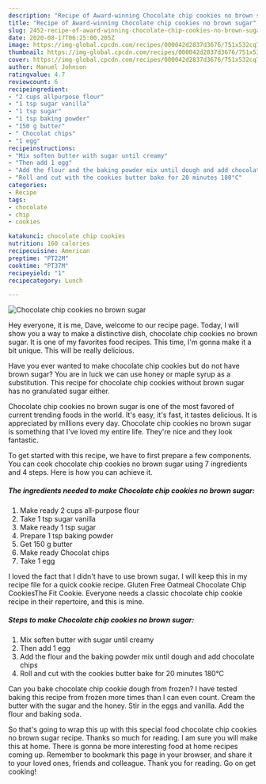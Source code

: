 ```yaml
---
description: "Recipe of Award-winning Chocolate chip cookies no brown sugar"
title: "Recipe of Award-winning Chocolate chip cookies no brown sugar"
slug: 2452-recipe-of-award-winning-chocolate-chip-cookies-no-brown-sugar
date: 2020-08-17T06:25:00.205Z
image: https://img-global.cpcdn.com/recipes/000042d2837d3676/751x532cq70/chocolate-chip-cookies-no-brown-sugar-recipe-main-photo.jpg
thumbnail: https://img-global.cpcdn.com/recipes/000042d2837d3676/751x532cq70/chocolate-chip-cookies-no-brown-sugar-recipe-main-photo.jpg
cover: https://img-global.cpcdn.com/recipes/000042d2837d3676/751x532cq70/chocolate-chip-cookies-no-brown-sugar-recipe-main-photo.jpg
author: Manuel Johnson
ratingvalue: 4.7
reviewcount: 6
recipeingredient:
- "2 cups allpurpose flour"
- "1 tsp sugar vanilla"
- "1 tsp sugar"
- "1 tsp baking powder"
- "150 g butter"
- " Chocolat chips"
- "1 egg"
recipeinstructions:
- "Mix soften butter with sugar until creamy"
- "Then add 1 egg"
- "Add the flour and the baking powder mix until dough and add chocolate chips"
- "Roll and cut with the cookies butter bake for 20 minutes 180°C"
categories:
- Recipe
tags:
- chocolate
- chip
- cookies

katakunci: chocolate chip cookies 
nutrition: 160 calories
recipecuisine: American
preptime: "PT22M"
cooktime: "PT37M"
recipeyield: "1"
recipecategory: Lunch

---
```



![Chocolate chip cookies no brown sugar](https://img-global.cpcdn.com/recipes/000042d2837d3676/751x532cq70/chocolate-chip-cookies-no-brown-sugar-recipe-main-photo.jpg)

Hey everyone, it is me, Dave, welcome to our recipe page. Today, I will show you a way to make a distinctive dish, chocolate chip cookies no brown sugar. It is one of my favorites food recipes. This time, I'm gonna make it a bit unique. This will be really delicious.

Have you ever wanted to make chocolate chip cookies but do not have brown sugar? You are in luck we can use honey or maple syrup as a substitution. This recipe for chocolate chip cookies without brown sugar has no granulated sugar either.

Chocolate chip cookies no brown sugar is one of the most favored of current trending foods in the world. It's easy, it's fast, it tastes delicious. It is appreciated by millions every day. Chocolate chip cookies no brown sugar is something that I've loved my entire life. They're nice and they look fantastic.


To get started with this recipe, we have to first prepare a few components. You can cook chocolate chip cookies no brown sugar using 7 ingredients and 4 steps. Here is how you can achieve it.

<!--inarticleads1-->

##### The ingredients needed to make Chocolate chip cookies no brown sugar:

1. Make ready 2 cups all-purpose flour
1. Take 1 tsp sugar vanilla
1. Make ready 1 tsp sugar
1. Prepare 1 tsp baking powder
1. Get 150 g butter
1. Make ready  Chocolat chips
1. Take 1 egg


I loved the fact that I didn&#39;t have to use brown sugar. I will keep this in my recipe file for a quick cookie recipe. Gluten Free Oatmeal Chocolate Chip CookiesThe Fit Cookie. Everyone needs a classic chocolate chip cookie recipe in their repertoire, and this is mine. 

<!--inarticleads2-->

##### Steps to make Chocolate chip cookies no brown sugar:

1. Mix soften butter with sugar until creamy
1. Then add 1 egg
1. Add the flour and the baking powder mix until dough and add chocolate chips
1. Roll and cut with the cookies butter bake for 20 minutes 180°C


Can you bake chocolate chip cookie dough from frozen? I have tested baking this recipe from frozen more times than I can even count. Cream the butter with the sugar and the honey. Stir in the eggs and vanilla. Add the flour and baking soda. 

So that's going to wrap this up with this special food chocolate chip cookies no brown sugar recipe. Thanks so much for reading. I am sure you will make this at home. There is gonna be more interesting food at home recipes coming up. Remember to bookmark this page in your browser, and share it to your loved ones, friends and colleague. Thank you for reading. Go on get cooking!
